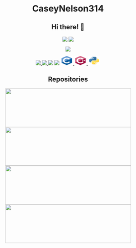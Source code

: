 <h1 align="center">CaseyNelson314</h1>
<h2 align="center">Hi there! 👋</h2>


<p align = "center"> <!--language-->
    <img align="center" height="190.5" src="https://github-readme-stats.vercel.app/api?username=CaseyNelson314&bg_color=100,afeeee,87cefa&title_color=191970&text_color=000">
    <img align="center" height="190.5" src="https://cheesits456-readme-stats.vercel.app/api/top-langs?username=CaseyNelson314&layout=compact&card_width=275&bg_color=100,afeeee,87cefa&title_color=191970&card_width=400&text_color=000000">
</p>


<p align = "center"> <!--trophy-->
    <img align="center" width ="814.5" src="https://github-profile-trophy.vercel.app/?username=CaseyNelson314&theme=monokai&no-frame=true">
</p>


<p align="center"> <!--SnsData-->
   <!--windows-->
   <a href="https://www.microsoft.com/ja-jp/software-download/windows11">
      <img height="30" src="https://img.shields.io/badge/-Windows-0078D6.svg?logo=windows&style=flat">
   </a>
   
   <!--twitter-->
   <a href="http://twitter.com/Casey_NeIson">
      <img height="30" src="https://img.shields.io/twitter/follow/Casey_NeIson?label=Twitter&logo=twitter&style=flat&color=blue">
   </a>
   
   <!--follow-->
   <img height="30" src="https://img.shields.io/github/followers/CaseyNelson314?label=follow&logo=github&style=flat&color=blue">
   
   <!--profile view-->
   <img height="30" src="https://komarev.com/ghpvc/?username=CaseyNelson314&color=blue">
   
   <!--C-->
   <a href="https://www.cprogramming.com/" target="_blank" rel="noreferrer">
      <img width="40" height="30" src="https://raw.githubusercontent.com/devicons/devicon/master/icons/c/c-original.svg">
   </a>
   
   <!--C++-->
   <a href="https://www.w3schools.com/cpp/" target="_blank" rel="noreferrer">
      <img width="40" height="30" src="https://raw.githubusercontent.com/devicons/devicon/master/icons/cplusplus/cplusplus-original.svg">
   </a>
   
   <!--Python-->
   <a href="https://www.python.org" target="_blank" rel="noreferrer">
      <img width="40" height="30" src="https://raw.githubusercontent.com/devicons/devicon/master/icons/python/python-original.svg">
   </a>
</p>
 
 
<h2 align="center">Repositories</h2>

<p align = "center"> <!--Repositories-->
   <a href="https://github.com/CaseyNelson314/Arduino">
      <img align="center" width ="405" height="125" src="https://github-readme-stats.vercel.app/api/pin/?username=CaseyNelson314&bg_color=50,afeeee,87cefa&title_color=191970&text_color=000&repo=Arduino">
   </a>
 
   <a href="https://github.com/CaseyNelson314/MoterDrive">
      <img align="center" width ="405" height="125" src="https://github-readme-stats.vercel.app/api/pin/?username=CaseyNelson314&bg_color=50,afeeee,87cefa&title_color=191970&text_color=000&repo=MoterDrive" />
   </a>

   <a href="https://github.com/CaseyNelson314/Variable-control">
      <img align="center" width ="405" height="125" src="https://github-readme-stats.vercel.app/api/pin/?username=CaseyNelson314&bg_color=50,afeeee,87cefa&title_color=191970&text_color=000&repo=Variable-control" />
   </a>
 
   <a href="https://github.com/CaseyNelson314/Othello">
      <img align="center" width ="405" height="125" src="https://github-readme-stats.vercel.app/api/pin/?username=CaseyNelson314&bg_color=50,afeeee,87cefa&title_color=191970&text_color=000&repo=Othello">
   </a>
</p>
